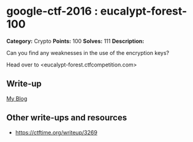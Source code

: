 # google-ctf-2016 : eucalypt-forest-100

**Category:** Crypto
**Points:** 100
**Solves:** 111
**Description:**

Can you find any weaknesses in the use of the encryption keys?

Head over to <eucalypt-forest.ctfcompetition.com>

## Write-up

[My Blog](http://sonickun.hatenablog.com/entry/2016/05/07/202422)

## Other write-ups and resources

* https://ctftime.org/writeup/3269
